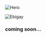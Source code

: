 ![Hero](https://user-images.githubusercontent.com/117192937/208264575-ed0dbef3-90dc-43a2-8f00-97080364e18c.PNG)

![Ebigay](https://user-images.githubusercontent.com/97472180/225690012-986f6e73-b4e6-4a02-be29-84d36ec5b3a9.gif)

### coming soon...
